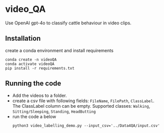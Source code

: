 # video_QA
Use OpenAI gpt-4o to classify cattle behaviour in video clips.

## Installation
create a conda environment and install requirements
```
conda create -n videoQA
conda activate videoQA
pip install -r requirements.txt
```

## Running the code
- Add the videos to a folder.
- create a csv file with following fields: `FileName`, `FilePath`, `ClassLabel`. The ClassLabel column can be empty.
  Supported classes: `Walking`, `Sitting/Sleeping`, `Standing`, `HeadButting`
- run the code a below
  ```
  python3 video_labelling_demo.py --input_csv='../Data4QA/input.csv'
  ```